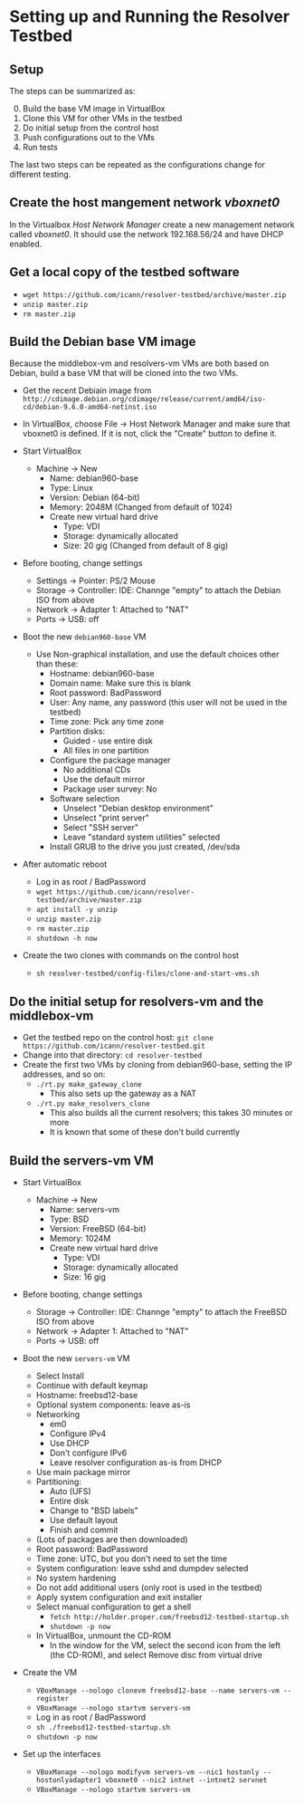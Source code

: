 # Setting up and Running the Resolver Testbed

## Setup

The steps can be summarized as:

0. Build the base VM image in VirtualBox
0. Clone this VM for other VMs in the testbed
0. Do initial setup from the control host
0. Push configurations out to the VMs
0. Run tests

The last two steps can be repeated as the configurations change for different testing.

## Create the host mangement network _vboxnet0_

In the Virtualbox _Host Network Manager_ create a new management network called _vboxnet0_. It should use the network 192.168.56/24 and have DHCP enabled.

## Get a local copy of the testbed software

* `wget https://github.com/icann/resolver-testbed/archive/master.zip`
* `unzip master.zip`
* `rm master.zip`

## Build the Debian base VM image

Because the middlebox-vm and resolvers-vm VMs are both based on Debian, build a base VM
that will be cloned into the two VMs.

* Get the recent Debiain image from `http://cdimage.debian.org/cdimage/release/current/amd64/iso-cd/debian-9.6.0-amd64-netinst.iso`

* In VirtualBox, choose File &rarr; Host Network Manager and make sure that vboxnet0 is defined. If it is not,
click the "Create" button to define it.

* Start VirtualBox
	* Machine &rarr; New
		* Name: debian960-base
		* Type: Linux
		* Version: Debian (64-bit)
		* Memory: 2048M  (Changed from default of 1024)
		* Create new virtual hard drive
			* Type: VDI
			* Storage: dynamically allocated
			* Size: 20 gig (Changed from default of 8 gig)

* Before booting, change settings
	* Settings &rarr; Pointer: PS/2 Mouse
	* Storage &rarr; Controller: IDE: Channge "empty" to attach the Debian ISO from above
	* Network &rarr; Adapter 1: Attached to "NAT"
	* Ports &rarr; USB: off

* Boot the new `debian960-base` VM
	* Use Non-graphical installation, and use the default choices other than these:
		* Hostname: debian960-base
		* Domain name: Make sure this is blank
		* Root password: BadPassword
		* User: Any name, any password (this user will not be used in the testbed)
		* Time zone: Pick any time zone
		* Partition disks:
			* Guided - use entire disk
			* All files in one partition
		* Configure the package manager
			* No additional CDs
			* Use the default mirror
			* Package user survey: No
		* Software selection
			* Unselect "Debian desktop environment"
			* Unselect "print server"
			* Select "SSH server"
			* Leave "standard system utilities" selected
		* Install GRUB to the drive you just created, /dev/sda

* After automatic reboot
	* Log in as root / BadPassword
	* `wget https://github.com/icann/resolver-testbed/archive/master.zip`
	* `apt install -y unzip`
	* `unzip master.zip`
	* `rm master.zip`
	* `shutdown -h now`

* Create the two clones with commands on the control host
	* `sh resolver-testbed/config-files/clone-and-start-vms.sh`

## Do the initial setup for resolvers-vm and the middlebox-vm

* Get the testbed repo on the control host: `git clone https://github.com/icann/resolver-testbed.git`
* Change into that directory: `cd resolver-testbed`
* Create the first two VMs by cloning from debian960-base, setting the IP addresses, and so on:
	* `./rt.py make_gateway_clone`
		* This also sets up the gateway as a NAT
	* `./rt.py make_resolvers_clone`
		* This also builds all the current resolvers; this takes 30 minutes or more
		* It is known that some of these don't build currently

## Build the servers-vm VM

* Start VirtualBox
	* Machine &rarr; New
		* Name: servers-vm
		* Type: BSD
		* Version: FreeBSD (64-bit)
		* Memory: 1024M
		* Create new virtual hard drive
			* Type: VDI
			* Storage: dynamically allocated
			* Size: 16 gig

* Before booting, change settings
	* Storage &rarr; Controller: IDE: Channge "empty" to attach the FreeBSD ISO from above
	* Network &rarr; Adapter 1: Attached to "NAT"
	* Ports &rarr; USB: off

* Boot the new `servers-vm` VM
	* Select Install
	* Continue with default keymap
	* Hostname: freebsd12-base
	* Optional system components: leave as-is
	* Networking
		* em0
		* Configure IPv4
		* Use DHCP
		* Don't configure IPv6
		* Leave resolver configuration as-is from DHCP
	* Use main package mirror
	* Partitioning:
		* Auto (UFS)
		* Entire disk
		* Change to "BSD labels"
		* Use default layout
		* Finish and commit
	* (Lots of packages are then downloaded)
	* Root password: BadPassword
	* Time zone: UTC, but you don't need to set the time
	* System configuration: leave sshd and dumpdev selected
	* No system hardening
	* Do not add additional users (only root is used in the testbed)
	* Apply system configuration and exit installer
	* Select manual configuration to get a shell
		* `fetch http://holder.proper.com/freebsd12-testbed-startup.sh`
		* `shutdown -p now`
	* In VirtualBox, unmount the CD-ROM
		* In the window for the VM, select the second icon from the left (the CD-ROM), and select Remove disc from virtual drive

* Create the VM
	* `VBoxManage --nologo clonevm freebsd12-base --name servers-vm --register`
	* `VBoxManage --nologo startvm servers-vm`
	* Log in as root / BadPassword
	* `sh ./freebsd12-testbed-startup.sh`
	* `shutdown -p now`

* Set up the interfaces
	* `VBoxManage --nologo modifyvm servers-vm --nic1 hostonly --hostonlyadapter1 vboxnet0 --nic2 intnet --intnet2 servnet`
	* `VBoxManage --nologo startvm servers-vm`

